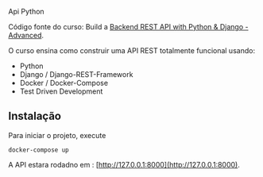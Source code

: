 Api Python

Código fonte do curso: Build a [Backend REST API with Python & Django - Advanced](http://londonapp.dev/django-python-advanced).

O curso ensina como construir uma API REST totalmente funcional usando:

 - Python
 - Django / Django-REST-Framework
 - Docker / Docker-Compose
 - Test Driven Development

## Instalação

Para iniciar o projeto, execute

```
docker-compose up
```

A API estara rodadno em : [http://127.0.0.1:8000](http://127.0.0.1:8000).

